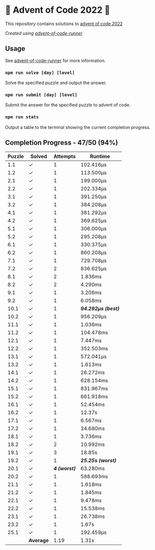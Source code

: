 # :santa: Advent of Code 2022 :christmas_tree:

This repository contains solutions to [advent of code 2022](https://adventofcode.com/2022) 

_Created using [advent-of-code-runner](https://github.com/beakerandjake/advent-of-code-runner)_

## Usage
See [advent-of-code-runner](https://github.com/beakerandjake/advent-of-code-runner) for more information.

### `npm run solve [day] [level]`
Solve the specified puzzle and output the answer.

### `npm run submit [day] [level]`
Submit the answer for the specified puzzle to advent of code.

### `npm run stats`
Output a table to the terminal showing the current completion progress.

<!--Please do not delete the following comments, they are required to save your stats to this file.-->
<!--START_AUTOGENERATED_COMPLETION_PROGRESS_SECTION-->
## Completion Progress - 47/50 (94%)

| Puzzle | Solved | Attempts | Runtime |
| --- | --- | --- | --- |
| 1.1 | ✓ | 1 | 102.416μs |
| 1.2 | ✓ | 1 | 113.500μs |
| 2.1 | ✓ | 1 | 199.000μs |
| 2.2 | ✓ | 1 | 202.334μs |
| 3.1 | ✓ | 1 | 391.250μs |
| 3.2 | ✓ | 1 | 384.208μs |
| 4.1 | ✓ | 1 | 381.292μs |
| 4.2 | ✓ | 1 | 369.625μs |
| 5.1 | ✓ | 1 | 306.000μs |
| 5.2 | ✓ | 1 | 295.208μs |
| 6.1 | ✓ | 1 | 330.375μs |
| 6.2 | ✓ | 1 | 860.208μs |
| 7.1 | ✓ | 1 | 729.708μs |
| 7.2 | ✓ | 2 | 836.625μs |
| 8.1 | ✓ | 2 | 1.836ms |
| 8.2 | ✓ | 2 | 4.290ms |
| 9.1 | ✓ | 1 | 3.206ms |
| 9.2 | ✓ | 1 | 6.058ms |
| 10.1 | ✓ | 1 | ***94.292μs (best)*** |
| 10.2 | ✓ | 1 | 956.209μs |
| 11.1 | ✓ | 1 | 1.036ms |
| 11.2 | ✓ | 1 | 104.478ms |
| 12.1 | ✓ | 1 | 7.447ms |
| 12.2 | ✓ | 1 | 352.503ms |
| 13.1 | ✓ | 1 | 572.041μs |
| 13.2 | ✓ | 1 | 1.613ms |
| 14.1 | ✓ | 1 | 26.272ms |
| 14.2 | ✓ | 1 | 628.154ms |
| 15.1 | ✓ | 1 | 831.967ms |
| 15.2 | ✓ | 1 | 661.918ms |
| 16.1 | ✓ | 1 | 52.454ms |
| 16.2 | ✓ | 1 | 12.37s |
| 17.1 | ✓ | 1 | 6.567ms |
| 17.2 | ✓ | 1 | 34.680ms |
| 18.1 | ✓ | 1 | 3.736ms |
| 18.2 | ✓ | 2 | 10.992ms |
| 19.1 | ✓ | 3 | 18.85s |
| 19.2 | ✓ | 1 | ***25.25s (worst)*** |
| 20.1 | ✓ | ***4 (worst)*** | 63.280ms |
| 20.2 | ✓ | 1 | 588.693ms |
| 21.1 | ✓ | 1 | 1.618ms |
| 21.2 | ✓ | 1 | 1.845ms |
| 22.1 | ✓ | 1 | 9.478ms |
| 22.2 | ✓ | 1 | 15.538ms |
| 23.1 | ✓ | 1 | 26.738ms |
| 23.2 | ✓ | 1 | 1.67s |
| 25.1 | ✓ | 1 | 192.459μs |
|  | **Average** | 1.19 | 1.31s |
<!--END_AUTOGENERATED_COMPLETION_PROGRESS_SECTION-->
